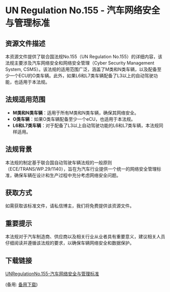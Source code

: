 # UN Regulation No.155 - 汽车网络安全与管理标准

## 资源文件描述

本资源文件提供了联合国法规No.155（UN Regulation No.155）的详细内容，该法规主要涉及汽车网络安全和网络安全管理（Cyber Security Management System, CSMS）。该法规的适用范围广泛，涵盖了M类和N类车辆，以及配备至少一个ECU的O类车辆。此外，如果L6和L7类车辆配备了L3以上的自动驾驶功能，也适用于本法规。

## 法规适用范围

- **M类和N类车辆**：适用于所有M类和N类车辆，确保其网络安全。
- **O类车辆**：如果O类车辆配备至少一个eCU，也适用于本法规。
- **L6和L7类车辆**：对于配备了L3以上自动驾驶功能的L6和L7类车辆，本法规同样适用。

## 法规背景

本法规的制定基于联合国自动驾驶车辆法规的一般原则（ECE/TRANS/WP.29/1140），旨在为汽车行业提供一个统一的网络安全管理标准，确保车辆在设计和生产过程中充分考虑网络安全问题。

## 获取方式

如需获取该标准文件，请私信博主，我们将免费提供该资源文件。

## 重要提示

本法规对于汽车制造商、供应商以及相关行业从业者具有重要意义，建议相关人员仔细阅读并遵循该法规的要求，以确保车辆网络安全和数据保护。

## 下载链接
[UNRegulationNo.155-汽车网络安全与管理标准](https://pan.quark.cn/s/7743c955255d) 

(备用: [备用下载](https://pan.baidu.com/s/1R8t402NzO-BsOwO20X5PQQ?pwd=1234))
